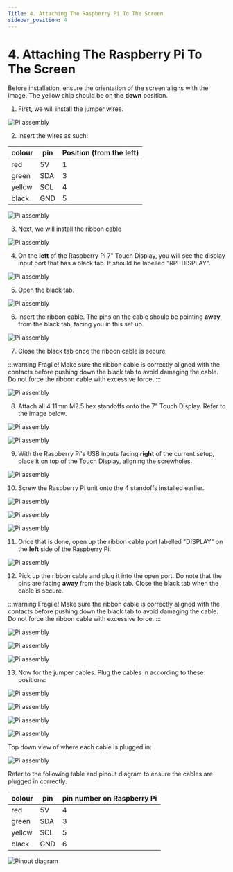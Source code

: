 ```yaml
---
Title: 4. Attaching The Raspberry Pi To The Screen
sidebar_position: 4
---
```


# 4. Attaching The Raspberry Pi To The Screen

Before installation, ensure the orientation of the screen aligns with the image. The yellow chip should be on the **down** position.

1. First, we will install the jumper wires.

![Pi assembly](/img/assembly/pi7.png)

2. Insert the wires as such:

| colour | pin | Position (from the left) |
| ------ | --- | ------------------------ |
| red    | 5V  | 1                        |
| green  | SDA | 3                        |
| yellow | SCL | 4                        |
| black  | GND | 5                        |

![Pi assembly](/img/assembly/pi9.png)

3. Next, we will install the ribbon cable

![Pi assembly](/img/assembly/pi10.png)

4. On the **left** of the Raspberry Pi 7" Touch Display, you will see the display input port that has a black tab. It should be labelled "RPI-DISPLAY".

![Pi assembly](/img/assembly/pi11.png)

5. Open the black tab.

![Pi assembly](/img/assembly/pi12.png)

6. Insert the ribbon cable. The pins on the cable shoule be pointing **away** from the black tab, facing you in this set up.

![Pi assembly](/img/assembly/pi13.png)

7. Close the black tab once the ribbon cable is secure.

:::warning Fragile!
Make sure the ribbon cable is correctly aligned with the contacts before pushing down the black tab to avoid damaging the cable. Do not force the ribbon cable with excessive force.
:::

![Pi assembly](/img/assembly/pi14.png)

8. Attach all 4 11mm M2.5 hex standoffs onto the 7" Touch Display. Refer to the image below.

![Pi assembly](/img/assembly/pi15.png)

![Pi assembly](/img/assembly/pi16.png)

9. With the Raspberry Pi's USB inputs facing **right** of the current setup, place it on top of the Touch Display, aligning the screwholes.

![Pi assembly](/img/assembly/pi17.png)

10. Screw the Raspberry Pi unit onto the 4 standoffs installed earlier.

![Pi assembly](/img/assembly/pi18.png)

![Pi assembly](/img/assembly/pi19.png)

![Pi assembly](/img/assembly/pi20.png)

11. Once that is done, open up the ribbon cable port labelled "DISPLAY" on the **left** side of the Raspberry Pi.

![Pi assembly](/img/assembly/pi21.png)

12. Pick up the ribbon cable and plug it into the open port. Do note that the pins are facing **away** from the black tab. Close the black tab when the cable is secure.

:::warning Fragile!
Make sure the ribbon cable is correctly aligned with the contacts before pushing down the black tab to avoid damaging the cable. Do not force the ribbon cable with excessive force.
:::

![Pi assembly](/img/assembly/pi22.png)

![Pi assembly](/img/assembly/pi23.png)

![Pi assembly](/img/assembly/pi24.png)

13. Now for the jumper cables. Plug the cables in according to these positions:

![Pi assembly](/img/assembly/pi25.png)

![Pi assembly](/img/assembly/pi26.png)

![Pi assembly](/img/assembly/pi27.png)

![Pi assembly](/img/assembly/pi28.png)

Top down view of where each cable is plugged in:

![Pi assembly](/img/assembly/pi29.jpg)

Refer to the following table and pinout diagram to ensure the cables are plugged in correctly.

| colour | pin | pin number on Raspberry Pi |
| ------ | --- | -------------------------- |
| red    | 5V  | 4                          |
| green  | SDA | 3                          |
| yellow | SCL | 5                          |
| black  | GND | 6                          |

![Pinout diagram](https://www.raspberrypi.org/documentation/computers/images/GPIO-Pinout-Diagram-2.png)
